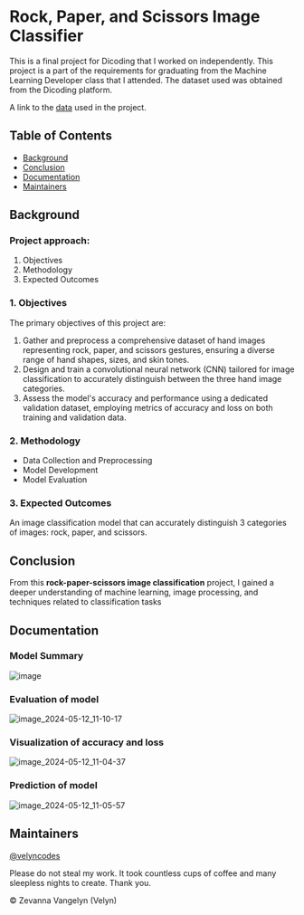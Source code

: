# Rock, Paper, and Scissors Image Classifier
This is a final project for Dicoding that I worked on independently. This project is a part of the requirements for graduating from the Machine Learning Developer class that I attended. The dataset used was obtained from the Dicoding platform.

A link to the [data](https://github.com/dicodingacademy/assets/releases/download/release/rockpaperscissors.zip) used in the project.


## Table of  Contents
- [Background](#background)
- [Conclusion](#conclusion)
- [Documentation](#documentation)
- [Maintainers](#maintainers)


## Background
### Project approach:
1. Objectives
2. Methodology
3. Expected Outcomes

### 1. Objectives
The primary objectives of this project are:
1. Gather and preprocess a comprehensive dataset of hand images representing rock, paper, and scissors gestures, ensuring a diverse range of hand shapes, sizes, and skin tones.
2. Design and train a convolutional neural network (CNN) tailored for image classification to accurately distinguish between the three hand image categories.
3. Assess the model's accuracy and performance using a dedicated validation dataset, employing metrics of accuracy and loss on both training and validation data.

### 2. Methodology
- Data Collection and Preprocessing
- Model Development
- Model Evaluation

### 3. Expected Outcomes
An image classification model that can accurately distinguish 3 categories of images: rock, paper, and scissors.


## Conclusion
From this **rock-paper-scissors image classification** project, I gained a deeper understanding of machine learning, image processing, and techniques related to classification tasks


## Documentation
### Model Summary
![image](https://github.com/velyncodes/RPS-image-classification/assets/83008438/5a64a5be-cd6e-4b21-9a5a-adf2a9e4f697)

### Evaluation of model
![image_2024-05-12_11-10-17](https://github.com/velyncodes/RPS-image-classification/assets/83008438/d3eadf89-80b8-46c8-a389-3be36e185a76)

### Visualization of accuracy and loss
![image_2024-05-12_11-04-37](https://github.com/velyncodes/RPS-image-classification/assets/83008438/88b63187-52a1-4459-ad26-ad13366b6873)

### Prediction of model
![image_2024-05-12_11-05-57](https://github.com/velyncodes/RPS-image-classification/assets/83008438/3fe834cd-6da0-4990-bfc2-f837c4de9f75)

## Maintainers
[@velyncodes](https://github.com/velyncodes)

Please do not steal my work. It took countless cups of coffee and many sleepless nights to create. Thank you.

©️ Zevanna Vangelyn (Velyn)
